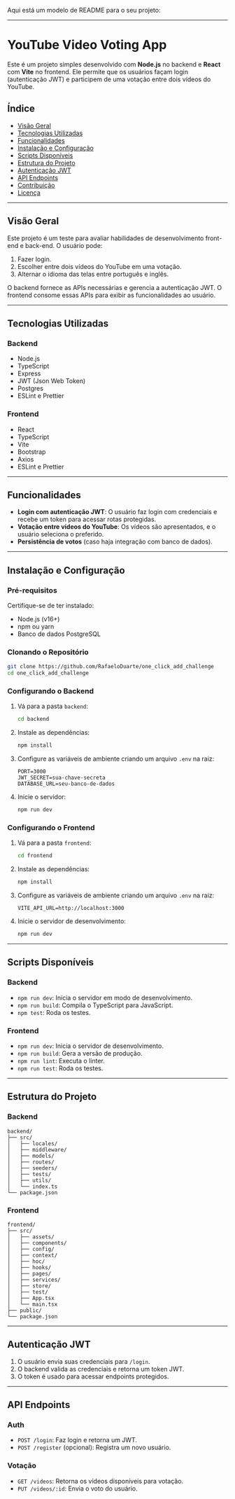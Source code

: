 Aqui está um modelo de README para o seu projeto:

---

# **YouTube Video Voting App**

Este é um projeto simples desenvolvido com **Node.js** no backend e **React** com **Vite** no frontend. Ele permite que os usuários façam login (autenticação JWT) e participem de uma votação entre dois vídeos do YouTube.

## **Índice**
- [Visão Geral](#visão-geral)
- [Tecnologias Utilizadas](#tecnologias-utilizadas)
- [Funcionalidades](#funcionalidades)
- [Instalação e Configuração](#instalação-e-configuração)
- [Scripts Disponíveis](#scripts-disponíveis)
- [Estrutura do Projeto](#estrutura-do-projeto)
- [Autenticação JWT](#autenticação-jwt)
- [API Endpoints](#api-endpoints)
- [Contribuição](#contribuição)
- [Licença](#licença)

---

## **Visão Geral**

Este projeto é um teste para avaliar habilidades de desenvolvimento front-end e back-end. O usuário pode:
1. Fazer login.
2. Escolher entre dois vídeos do YouTube em uma votação.
3. Alternar o idioma das telas entre português e inglês.

O backend fornece as APIs necessárias e gerencia a autenticação JWT. O frontend consome essas APIs para exibir as funcionalidades ao usuário.

---

## **Tecnologias Utilizadas**

### **Backend**
- Node.js
- TypeScript
- Express
- JWT (Json Web Token)
- Postgres
- ESLint e Prettier

### **Frontend**
- React
- TypeScript
- Vite
- Bootstrap
- Axios
- ESLint e Prettier

---

## **Funcionalidades**
- **Login com autenticação JWT**: O usuário faz login com credenciais e recebe um token para acessar rotas protegidas.
- **Votação entre vídeos do YouTube**: Os vídeos são apresentados, e o usuário seleciona o preferido.
- **Persistência de votos** (caso haja integração com banco de dados).

---

## **Instalação e Configuração**

### Pré-requisitos
Certifique-se de ter instalado:
- Node.js (v16+)
- npm ou yarn
- Banco de dados PostgreSQL

### **Clonando o Repositório**
```bash
git clone https://github.com/RafaeloDuarte/one_click_add_challenge
cd one_click_add_challenge
```

### **Configurando o Backend**
1. Vá para a pasta `backend`:
   ```bash
   cd backend
   ```
2. Instale as dependências:
   ```bash
   npm install
   ```
3. Configure as variáveis de ambiente criando um arquivo `.env` na raiz:
   ```env
   PORT=3000
   JWT_SECRET=sua-chave-secreta
   DATABASE_URL=seu-banco-de-dados
   ```
4. Inicie o servidor:
   ```bash
   npm run dev
   ```

### **Configurando o Frontend**
1. Vá para a pasta `frontend`:
   ```bash
   cd frontend
   ```
2. Instale as dependências:
   ```bash
   npm install
   ```
3. Configure as variáveis de ambiente criando um arquivo `.env` na raiz:
   ```env
   VITE_API_URL=http://localhost:3000
   ```
4. Inicie o servidor de desenvolvimento:
   ```bash
   npm run dev
   ```

---

## **Scripts Disponíveis**

### **Backend**
- `npm run dev`: Inicia o servidor em modo de desenvolvimento.
- `npm run build`: Compila o TypeScript para JavaScript.
- `npm test`: Roda os testes.

### **Frontend**
- `npm run dev`: Inicia o servidor de desenvolvimento.
- `npm run build`: Gera a versão de produção.
- `npm run lint`: Executa o linter.
- `npm run test`: Roda os testes.

---

## **Estrutura do Projeto**

### **Backend**
```
backend/
├── src/
│   ├── locales/
│   ├── middleware/
│   ├── models/
│   ├── routes/
│   ├── seeders/
│   ├── tests/
│   ├── utils/
│   └── index.ts
└── package.json
```

### **Frontend**
```
frontend/
├── src/
│   ├── assets/
│   ├── components/
│   ├── config/
│   ├── context/
│   ├── hoc/
│   ├── hooks/
│   ├── pages/
│   ├── services/
│   ├── store/
│   ├── test/
│   ├── App.tsx
│   └── main.tsx
├── public/
└── package.json
```

---

## **Autenticação JWT**
1. O usuário envia suas credenciais para `/login`.
2. O backend valida as credenciais e retorna um token JWT.
3. O token é usado para acessar endpoints protegidos.

---

## **API Endpoints**

### **Auth**
- `POST /login`: Faz login e retorna um JWT.
- `POST /register` (opcional): Registra um novo usuário.

### **Votação**
- `GET /videos`: Retorna os vídeos disponíveis para votação.
- `PUT /videos/:id`: Envia o voto do usuário.

